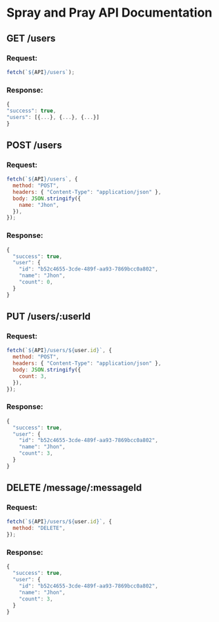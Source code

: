 # Spray and Pray API Documentation

## GET /users

### Request:

```js
fetch(`${API}/users`);
```

### Response:

```js
{
"success": true,
"users": [{...}, {...}, {...}]
}
```

## POST /users

### Request:

```js
fetch(`${API}/users`, {
  method: "POST",
  headers: { "Content-Type": "application/json" },
  body: JSON.stringify({
    name: "Jhon",
  }),
});
```

### Response:

```js
{
  "success": true,
  "user": {
    "id": "b52c4655-3cde-489f-aa93-7869bcc0a802",
    "name": "Jhon",
    "count": 0,
  }
}
```

## PUT /users/:userId

### Request:

```js
fetch(`${API}/users/${user.id}`, {
  method: "POST",
  headers: { "Content-Type": "application/json" },
  body: JSON.stringify({
    count: 3,
  }),
});
```

### Response:

```js
{
  "success": true,
  "user": {
    "id": "b52c4655-3cde-489f-aa93-7869bcc0a802",
    "name": "Jhon",
    "count": 3,
  }
}
```

## DELETE /message/:messageId

### Request:

```js
fetch(`${API}/users/${user.id}`, {
  method: "DELETE",
});
```

### Response:

```js
{
  "success": true,
  "user": {
    "id": "b52c4655-3cde-489f-aa93-7869bcc0a802",
    "name": "Jhon",
    "count": 3,
  }
}
```
